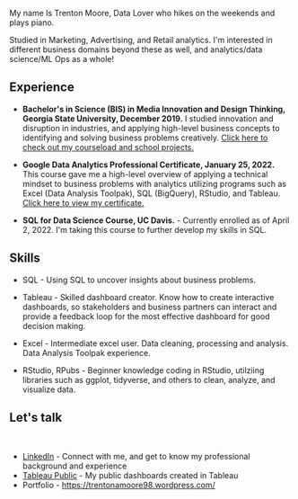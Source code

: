 My name Is Trenton Moore, Data Lover who hikes on the weekends and plays piano.

Studied in Marketing, Advertising, and Retail analytics. I'm interested in different business domains beyond these as well, and analytics/data science/ML Ops as a whole!

## Experience
* **Bachelor's in Science (BIS) in Media Innovation and Design Thinking, Georgia State University, December 2019.** I studied innovation and disruption in industries, and applying high-level business concepts to identifying and solving business problems creatively. [Click here to check out my courseload and school projects.](https://wordpress.com/page/trentonamoore98.wordpress.com/235)
&nbsp;


* **Google Data Analytics Professional Certificate, January 25, 2022.** This course gave me a high-level overview of applying a technical mindset to business problems with analytics utilizing programs such as Excel (Data Analysis Toolpak), SQL (BigQuery), RStudio, and Tableau. [Click here to view my certificate.](https://trentonamoore98.wordpress.com/google-data-analytics-certificate-learning-log-trenton-moore/)
* **SQL for Data Science Course, UC Davis.** - Currently enrolled as of April 2, 2022. I'm taking this course to further develop my skills in SQL. 


## Skills

* SQL - Using SQL to uncover insights about business problems.
&nbsp;


* Tableau - Skilled dashboard creator. Know how to create interactive dashboards, so stakeholders and business partners can interact and provide a feedback loop for the most effective dashboard for good decision making.
* Excel - Intermediate excel user. Data cleaning, processing and analysis. Data Analysis Toolpak experience. 
* RStudio, RPubs - Beginner knowledge coding in RStudio, utilziing libraries such as ggplot, tidyverse, and others to clean, analyze, and visualize data. 


## Let's talk

&nbsp;

* [LinkedIn](https://www.linkedin.com/in/tmtrentmoore/) - Connect with me, and get to know my professional background and experience
* [Tableau Public](https://public.tableau.com/profile/trenton.moore4482#!/?newProfile=&activeTab=0) - My public dashboards created in Tableau
* Portfolio - https://trentonamoore98.wordpress.com/





